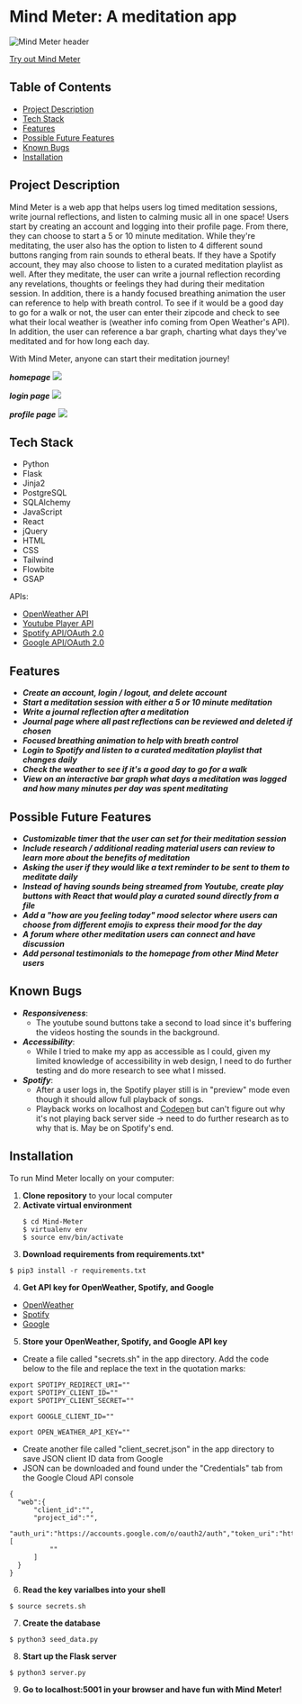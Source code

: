 # Mind Meter: A meditation app
![Mind Meter header](https://i.imgur.com/bQf1Iaw.png)

[Try out Mind Meter](http://meetmindmeter.com/)  


## Table of Contents
- [Project Description](https://github.com/ismarjiw/Mind-Meter#project-description)
- [Tech Stack](https://github.com/ismarjiw/Mind-Meter#tech-stack)
- [Features](https://github.com/ismarjiw/Mind-Meter#features)
- [Possible Future Features](https://github.com/ismarjiw/Mind-Meter#possible-future-features)
- [Known Bugs](https://github.com/ismarjiw/Mind-Meter#known-bugs)
- [Installation](https://github.com/ismarjiw/Mind-Meter#installation)


## Project Description
Mind Meter is a web app that helps users log timed meditation sessions, write journal reflections, and listen to calming music all in one space! Users start by creating an account and logging into their profile page. From there, they can choose to start a 5 or 10 minute meditation. While they're meditating, the user also has the option to listen to 4 different sound buttons ranging from rain sounds to etheral beats. If they have a Spotify account, they may also choose to listen to a curated meditation playlist as well. After they meditate, the user can write a journal reflection recording any revelations, thoughts or feelings they had during their meditation session. In addition, there is a handy focused breathing animation the user can reference to help with breath control. To see if it would be a good day to go for a walk or not, the user can enter their zipcode and check to see what their local weather is (weather info coming from Open Weather's API). In addition, the user can reference a bar graph, charting what days they've meditated and for how long each day.

With Mind Meter, anyone can start their meditation journey!

***homepage***
<img src="https://media0.giphy.com/media/3PL3YXsdGLH3BakNsO/giphy.gif?cid=790b7611492fda7080098c644be66c6434f35c5a9d163c79&rid=giphy.gif&ct=g">

***login page***
<img src="https://media4.giphy.com/media/zemz4fbHCsPYt90nYJ/giphy.gif?cid=790b7611070aadc16075ad1c84996680621fcb6306b0e60a&rid=giphy.gif&ct=g">

***profile page***
<img src="https://media4.giphy.com/media/GsyWuQAL3AUnrYqecs/giphy.gif?cid=790b76118e8f1ce67aabeeddea491f612d99f5c94344e72f&rid=giphy.gif&ct=g">


## Tech Stack
- Python
- Flask
- Jinja2
- PostgreSQL
- SQLAlchemy
- JavaScript
- React
- jQuery
- HTML
- CSS
- Tailwind
- Flowbite
- GSAP

APIs:
- [OpenWeather API](https://openweathermap.org/api)
- [Youtube Player API](https://developers.google.com/youtube/iframe_api_reference)
- [Spotify API/OAuth 2.0](https://developer.spotify.com/documentation/web-api/)
- [Google API/OAuth 2.0](https://developers.google.com/identity/protocols/oauth2)


## Features
- ***Create an account, login / logout, and delete account***
- ***Start a meditation session with either a 5 or 10 minute meditation***
- ***Write a journal reflection after a meditation***
- ***Journal page where all past reflections can be reviewed and deleted if chosen***
- ***Focused breathing animation to help with breath control***
- ***Login to Spotify and listen to a curated meditation playlist that changes daily***
- ***Check the weather to see if it's a good day to go for a walk***
- ***View on an interactive bar graph what days a meditation was logged and how many minutes per day was spent meditating***


## Possible Future Features
- ***Customizable timer that the user can set for their meditation session***
- ***Include research / additional reading material users can review to learn more about the benefits of meditation***
- ***Asking the user if they would like a text reminder to be sent to them to meditate daily***
- ***Instead of having sounds being streamed from Youtube, create play buttons with React that would play a curated sound directly from a file***
- ***Add a "how are you feeling today" mood selector where users can choose from different emojis to express their mood for the day***
- ***A forum where other meditation users can connect and have discussion***
- ***Add personal testimonials to the homepage from other Mind Meter users***


## Known Bugs
- ***Responsiveness***: 
  - The youtube sound buttons take a second to load since it's buffering the videos hosting the sounds in the background. 
- ***Accessibility***: 
  - While I tried to make my app as accessible as I could, given my limited knowledge of accessibility in web design, I need to do further testing and do more research to see what I missed.
- ***Spotify***:
   - After a user logs in, the Spotify player still is in "preview" mode even though it should allow full playback of songs.
   - Playback works on localhost and [Codepen](https://codepen.io/ismarjiw/pen/bGjYyaR) but can't figure out why it's not playing back server side -> need to do further research as to why that is. May be on Spotify's end.


## Installation
To run Mind Meter locally on your computer:
1. **Clone repository** to your local computer
2. **Activate virtual environment**
    ```
    $ cd Mind-Meter
    $ virtualenv env
    $ source env/bin/activate
    ```
3. **Download requirements from requirements.txt***
  ```
  $ pip3 install -r requirements.txt
  ```
4. **Get API key for OpenWeather, Spotify, and Google**
  - [OpenWeather](https://openweathermap.org/api)
  - [Spotify](https://developer.spotify.com/dashboard/) 
  - [Google](https://console.cloud.google.com/)
5. **Store your OpenWeather, Spotify, and Google API key**
  - Create a file called "secrets.sh" in the app directory. Add the code below to the file and replace the text in the quotation marks:
  ```
  export SPOTIPY_REDIRECT_URI=""
  export SPOTIPY_CLIENT_ID=""
  export SPOTIPY_CLIENT_SECRET=""

  export GOOGLE_CLIENT_ID=""

  export OPEN_WEATHER_API_KEY=""
  ```
  - Create another file called "client_secret.json" in the app directory to save JSON client ID data from Google
  - JSON can be downloaded and found under the "Credentials" tab from the Google Cloud API console
  ```
  {
    "web":{
        "client_id":"",
        "project_id":"",
        "auth_uri":"https://accounts.google.com/o/oauth2/auth","token_uri":"https://oauth2.googleapis.com/token","auth_provider_x509_cert_url":"https://www.googleapis.com/oauth2/v1/certs","client_secret":"","redirect_uris":[
            ""
        ]
    }
  }
  ```
6. **Read the key varialbes into your shell**
  ```
  $ source secrets.sh
  ```
7. **Create the database**
  ```
  $ python3 seed_data.py
  ```
8. **Start up the Flask server**
  ```
  $ python3 server.py
  ```
9. **Go to localhost:5001 in your browser and have fun with Mind Meter!**